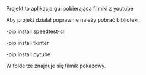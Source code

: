 Projekt to aplikacja gui pobierająca filmiki z youtube

Aby projekt działał poprawnie należy pobrać biblioteki:

-pip install speedtest-cli

-pip install tkinter

-pip install pytube

W folderze znajduje się filmik pokazowy.

